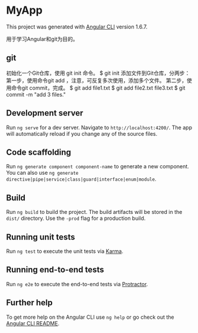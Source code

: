 # MyApp

This project was generated with [Angular CLI](https://github.com/angular/angular-cli) version 1.6.7.

用于学习Angular和git为目的。

## git

初始化一个Git仓库，使用 git init 命令。
    $ git init
添加文件到Git仓库，分两步：
    第一步，使用命令git add <file>，注意，可反复多次使用，添加多个文件。
    第二步，使用命令git commit，完成。
        $ git add file1.txt
        $ git add file2.txt file3.txt
        $ git commit -m "add 3 files."

## Development server

Run `ng serve` for a dev server. Navigate to `http://localhost:4200/`. The app will automatically reload if you change any of the source files.

## Code scaffolding

Run `ng generate component component-name` to generate a new component. You can also use `ng generate directive|pipe|service|class|guard|interface|enum|module`.

## Build

Run `ng build` to build the project. The build artifacts will be stored in the `dist/` directory. Use the `-prod` flag for a production build.

## Running unit tests

Run `ng test` to execute the unit tests via [Karma](https://karma-runner.github.io).

## Running end-to-end tests

Run `ng e2e` to execute the end-to-end tests via [Protractor](http://www.protractortest.org/).

## Further help

To get more help on the Angular CLI use `ng help` or go check out the [Angular CLI README](https://github.com/angular/angular-cli/blob/master/README.md).
